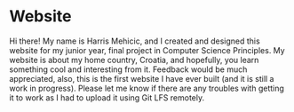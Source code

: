 # Website
Hi there! My name is Harris Mehicic, and I created and designed this website for my junior year, final project in Computer Science Principles. My website is about my home country, Croatia, and hopefully, you learn something cool and interesting from it. Feedback would be much appreciated, also, this is the first website I have ever built (and it is still a work in progress). Please let me know if there are any troubles with getting it to work as I had to upload it using Git LFS remotely.
